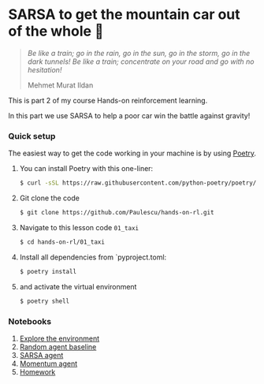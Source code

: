 # SARSA to get the mountain car out of the whole 🚃

> *Be like a train; go in the rain, go in the sun, go in the storm, go in the dark tunnels! Be like a train; concentrate on your road and go with no hesitation!*
>
> Mehmet Murat Ildan

This is part 2 of my course Hands-on reinforcement learning.

In this part we use SARSA to help a poor car win the battle against gravity!


### Quick setup

The easiest way to get the code working in your machine is by using [Poetry](https://python-poetry.org/docs/#installation).


1. You can install Poetry with this one-liner:
    ```bash
    $ curl -sSL https://raw.githubusercontent.com/python-poetry/poetry/master/get-poetry.py | python -
    ```

2. Git clone the code
    ```bash
    $ git clone https://github.com/Paulescu/hands-on-rl.git 
    ```

3. Navigate to this lesson code `01_taxi`
    ```bash
    $ cd hands-on-rl/01_taxi
    ```

4. Install all dependencies from `pyproject.toml:
    ```bash
    $ poetry install
    ```

5. and activate the virtual environment
    ```bash
    $ poetry shell
    ```

### Notebooks

1. [Explore the environment](notebooks/00_environment.ipynb)
2. [Random agent baseline](notebooks/01_random_agent_baseline.ipynb)
3. [SARSA agent](notebooks/02_sarsa_agent.ipynb)
4. [Momentum agent](notebooks/03_momentum_agent_baseline.ipynb)
5. [Homework](notebooks/04_homework.ipynb)